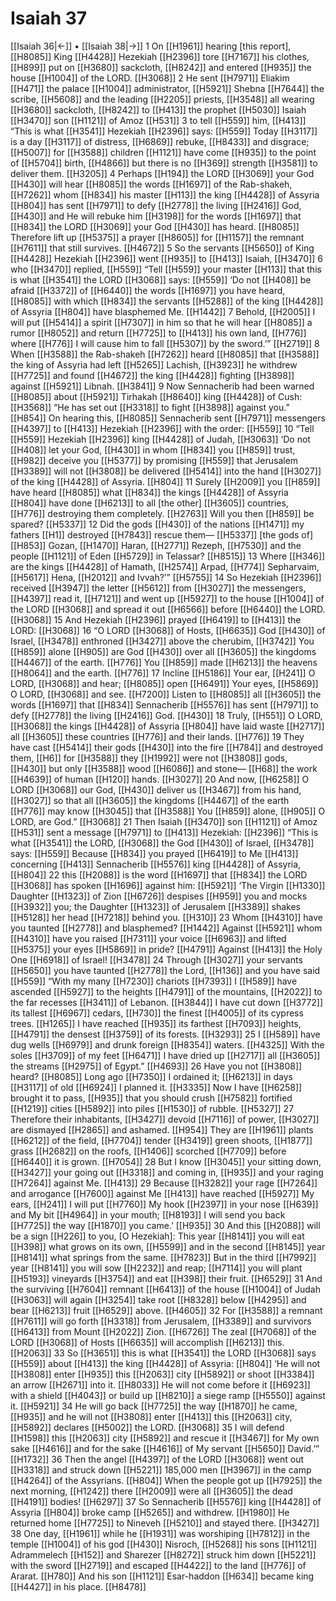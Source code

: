 # Isaiah 37
[[Isaiah 36|←]] • [[Isaiah 38|→]]
1 On [[H1961]] hearing [this report], [[H8085]] King [[H4428]] Hezekiah [[H2396]] tore [[H7167]] his clothes, [[H899]] put on [[H3680]] sackcloth, [[H8242]] and entered [[H935]] the house [[H1004]] of the LORD. [[H3068]] 
2 He sent [[H7971]] Eliakim [[H471]] the palace [[H1004]] administrator, [[H5921]] Shebna [[H7644]] the scribe, [[H5608]] and the leading [[H2205]] priests, [[H3548]] all wearing [[H3680]] sackcloth, [[H8242]] to [[H413]] the prophet [[H5030]] Isaiah [[H3470]] son [[H1121]] of Amoz [[H531]] 
3 to tell [[H559]] him, [[H413]] “This is what [[H3541]] Hezekiah [[H2396]] says: [[H559]] Today [[H3117]] is a day [[H3117]] of distress, [[H6869]] rebuke, [[H8433]] and disgrace; [[H5007]] for [[H3588]] children [[H1121]] have come [[H935]] to the point of [[H5704]] birth, [[H4866]] but there is no [[H369]] strength [[H3581]] to deliver them. [[H3205]] 
4 Perhaps [[H194]] the LORD [[H3069]] your God [[H430]] will hear [[H8085]] the words [[H1697]] of the Rab-shakeh, [[H7262]] whom [[H834]] his master [[H113]] the king [[H4428]] of Assyria [[H804]] has sent [[H7971]] to defy [[H2778]] the living [[H2416]] God, [[H430]] and He will rebuke him [[H3198]] for the words [[H1697]] that [[H834]] the LORD [[H3069]] your God [[H430]] has heard. [[H8085]] Therefore lift up [[H5375]] a prayer [[H8605]] for [[H1157]] the remnant [[H7611]] that still survives. [[H4672]] 
5 So the servants [[H5650]] of King [[H4428]] Hezekiah [[H2396]] went [[H935]] to [[H413]] Isaiah, [[H3470]] 
6 who [[H3470]] replied, [[H559]] “Tell [[H559]] your master [[H113]] that this is what [[H3541]] the LORD [[H3068]] says: [[H559]] ‘Do not [[H408]] be afraid [[H3372]] of [[H6440]] the words [[H1697]] you have heard, [[H8085]] with which [[H834]] the servants [[H5288]] of the king [[H4428]] of Assyria [[H804]] have blasphemed Me. [[H1442]] 
7 Behold, [[H2005]] I will put [[H5414]] a spirit [[H7307]] in him  so that he will hear [[H8085]] a rumor [[H8052]] and return [[H7725]] to [[H413]] his own land, [[H776]] where [[H776]] I will cause him to fall [[H5307]] by the sword.’” [[H2719]] 
8 When [[H3588]] the Rab-shakeh [[H7262]] heard [[H8085]] that [[H3588]] the king of Assyria had left [[H5265]] Lachish, [[H3923]] he withdrew [[H7725]] and found [[H4672]] the king [[H4428]] fighting [[H3898]] against [[H5921]] Libnah. [[H3841]] 
9 Now Sennacherib had been warned [[H8085]] about [[H5921]] Tirhakah [[H8640]] king [[H4428]] of Cush: [[H3568]] “He has set out [[H3318]] to fight [[H3898]] against you.” [[H854]] On hearing this, [[H8085]] Sennacherib sent [[H7971]] messengers [[H4397]] to [[H413]] Hezekiah [[H2396]] with the order: [[H559]] 
10 “Tell [[H559]] Hezekiah [[H2396]] king [[H4428]] of Judah, [[H3063]] ‘Do not [[H408]] let your God, [[H430]] in whom [[H834]] you [[H859]] trust, [[H982]] deceive you [[H5377]] by promising [[H559]] that Jerusalem [[H3389]] will not [[H3808]] be delivered [[H5414]] into the hand [[H3027]] of the king [[H4428]] of Assyria. [[H804]] 
11 Surely [[H2009]] you [[H859]] have heard [[H8085]] what [[H834]] the kings [[H4428]] of Assyria [[H804]] have done [[H6213]] to all [the other] [[H3605]] countries, [[H776]] destroying them completely. [[H2763]] Will you then [[H859]] be spared? [[H5337]] 
12 Did the gods [[H430]] of the nations [[H1471]] my fathers [[H1]] destroyed [[H7843]] rescue them— [[H5337]] [the gods of] [[H853]] Gozan, [[H1470]] Haran, [[H2771]] Rezeph, [[H7530]] and the people [[H1121]] of Eden [[H5729]] in Telassar? [[H8515]] 
13 Where [[H346]] are the kings [[H4428]] of Hamath, [[H2574]] Arpad, [[H774]] Sepharvaim, [[H5617]] Hena, [[H2012]] and Ivvah?’” [[H5755]] 
14 So Hezekiah [[H2396]] received [[H3947]] the letter [[H5612]] from [[H3027]] the messengers, [[H4397]] read it, [[H7121]] and went up [[H5927]] to the house [[H1004]] of the LORD [[H3068]] and spread it out [[H6566]] before [[H6440]] the LORD. [[H3068]] 
15 And Hezekiah [[H2396]] prayed [[H6419]] to [[H413]] the LORD: [[H3068]] 
16 “O LORD [[H3068]] of Hosts, [[H6635]] God [[H430]] of Israel, [[H3478]] enthroned [[H3427]] above the cherubim, [[H3742]] You [[H859]] alone [[H905]] are God [[H430]] over all [[H3605]] the kingdoms [[H4467]] of the earth. [[H776]] You [[H859]] made [[H6213]] the heavens [[H8064]] and the earth. [[H776]] 
17 Incline [[H5186]] Your ear, [[H241]] O LORD, [[H3068]] and hear; [[H8085]] open [[H6491]] Your eyes, [[H5869]] O LORD, [[H3068]] and see. [[H7200]] Listen to [[H8085]] all [[H3605]] the words [[H1697]] that [[H834]] Sennacherib [[H5576]] has sent [[H7971]] to defy [[H2778]] the living [[H2416]] God. [[H430]] 
18 Truly, [[H551]] O LORD, [[H3068]] the kings [[H4428]] of Assyria [[H804]] have laid waste [[H2717]] all [[H3605]] these countries [[H776]] and their lands. [[H776]] 
19 They have cast [[H5414]] their gods [[H430]] into the fire [[H784]] and destroyed them, [[H6]] for [[H3588]] they [[H1992]] were not [[H3808]] gods, [[H430]] but only [[H3588]] wood [[H6086]] and stone— [[H68]] the work [[H4639]] of human [[H120]] hands. [[H3027]] 
20 And now, [[H6258]] O LORD [[H3068]] our God, [[H430]] deliver us [[H3467]] from his hand, [[H3027]] so that all [[H3605]] the kingdoms [[H4467]] of the earth [[H776]] may know [[H3045]] that [[H3588]] You [[H859]] alone, [[H905]] O LORD, are God.” [[H3068]] 
21 Then Isaiah [[H3470]] son [[H1121]] of Amoz [[H531]] sent a message [[H7971]] to [[H413]] Hezekiah: [[H2396]] “This is what [[H3541]] the LORD, [[H3068]] the God [[H430]] of Israel, [[H3478]] says: [[H559]] Because [[H834]] you prayed [[H6419]] to Me [[H413]] concerning [[H413]] Sennacherib [[H5576]] king [[H4428]] of Assyria, [[H804]] 
22 this [[H2088]] is the word [[H1697]] that [[H834]] the LORD [[H3068]] has spoken [[H1696]] against him: [[H5921]] ‘The Virgin [[H1330]] Daughter [[H1323]] of Zion [[H6726]] despises [[H959]] you  and mocks [[H3932]] you;  the Daughter [[H1323]] of Jerusalem [[H3389]] shakes [[H5128]] her head [[H7218]] behind you. [[H310]] 
23 Whom [[H4310]] have you taunted [[H2778]] and blasphemed? [[H1442]] Against [[H5921]] whom [[H4310]] have you raised [[H7311]] your voice [[H6963]] and lifted [[H5375]] your eyes [[H5869]] in pride? [[H4791]] Against [[H413]] the Holy One [[H6918]] of Israel! [[H3478]] 
24 Through [[H3027]] your servants [[H5650]] you have taunted [[H2778]] the Lord, [[H136]] and you have said [[H559]] “With my many [[H7230]] chariots [[H7393]] I [[H589]] have ascended [[H5927]] to the heights [[H4791]] of the mountains, [[H2022]] to the far recesses [[H3411]] of Lebanon. [[H3844]] I have cut down [[H3772]] its tallest [[H6967]] cedars, [[H730]] the finest [[H4005]] of its cypress trees. [[H1265]] I have reached [[H935]] its farthest [[H7093]] heights, [[H4791]] the densest [[H3759]] of its forests. [[H3293]] 
25 I [[H589]] have dug wells [[H6979]] and drunk foreign [[H8354]] waters. [[H4325]] With the soles [[H3709]] of my feet [[H6471]] I have dried up [[H2717]] all [[H3605]] the streams [[H2975]] of Egypt.” [[H4693]] 
26 Have you not [[H3808]] heard? [[H8085]] Long ago [[H7350]] I ordained it; [[H6213]] in days [[H3117]] of old [[H6924]] I planned it. [[H3335]] Now I have [[H6258]] brought it to pass, [[H935]] that you should crush [[H7582]] fortified [[H1219]] cities [[H5892]] into piles [[H1530]] of rubble. [[H5327]] 
27 Therefore their inhabitants, [[H3427]] devoid [[H7116]] of power, [[H3027]] are dismayed [[H2865]] and ashamed. [[H954]] They are [[H1961]] plants [[H6212]] of the field, [[H7704]] tender [[H3419]] green shoots, [[H1877]] grass [[H2682]] on the roofs, [[H1406]] scorched [[H7709]] before [[H6440]] it is grown. [[H7054]] 
28 But I know [[H3045]] your sitting down, [[H3427]] your going out [[H3318]] and coming in, [[H935]] and your raging [[H7264]] against Me. [[H413]] 
29 Because [[H3282]] your rage [[H7264]] and arrogance [[H7600]] against Me [[H413]] have reached [[H5927]] My ears, [[H241]] I will put [[H7760]] My hook [[H2397]] in your nose [[H639]] and My bit [[H4964]] in your mouth; [[H8193]] I will send you back [[H7725]] the way [[H1870]] you came.’ [[H935]] 
30 And this [[H2088]] will be a sign [[H226]] to you, [O Hezekiah]:  This year [[H8141]] you will eat [[H398]] what grows on its own, [[H5599]] and in the second [[H8145]] year [[H8141]] what springs from the same. [[H7823]] But in the third [[H7992]] year [[H8141]] you will sow [[H2232]] and reap; [[H7114]] you will plant [[H5193]] vineyards [[H3754]] and eat [[H398]] their fruit. [[H6529]] 
31 And the surviving [[H7604]] remnant [[H6413]] of the house [[H1004]] of Judah [[H3063]] will again [[H3254]] take root [[H8328]] below [[H4295]] and bear [[H6213]] fruit [[H6529]] above. [[H4605]] 
32 For [[H3588]] a remnant [[H7611]] will go forth [[H3318]] from Jerusalem, [[H3389]] and survivors [[H6413]] from Mount [[H2022]] Zion. [[H6726]] The zeal [[H7068]] of the LORD [[H3068]] of Hosts [[H6635]] will accomplish [[H6213]] this. [[H2063]] 
33 So [[H3651]] this is what [[H3541]] the LORD [[H3068]] says [[H559]] about [[H413]] the king [[H4428]] of Assyria: [[H804]] ‘He will not [[H3808]] enter [[H935]] this [[H2063]] city [[H5892]] or shoot [[H3384]] an arrow [[H2671]] into it. [[H8033]] He will not come before it [[H6923]] with a shield [[H4043]] or build up [[H8210]] a siege ramp [[H5550]] against it. [[H5921]] 
34 He will go back [[H7725]] the way [[H1870]] he came, [[H935]] and he will not [[H3808]] enter [[H413]] this [[H2063]] city, [[H5892]] declares [[H5002]] the LORD. [[H3068]] 
35 I will defend [[H1598]] this [[H2063]] city [[H5892]] and rescue it [[H3467]] for My own sake [[H4616]] and for the sake [[H4616]] of My servant [[H5650]] David.’” [[H1732]] 
36 Then the angel [[H4397]] of the LORD [[H3068]] went out [[H3318]] and struck down [[H5221]] 185,000 men [[H3967]] in the camp [[H4264]] of the Assyrians. [[H804]] When the people got up [[H7925]] the next morning, [[H1242]] there [[H2009]] were all [[H3605]] the dead [[H4191]] bodies! [[H6297]] 
37 So Sennacherib [[H5576]] king [[H4428]] of Assyria [[H804]] broke camp [[H5265]] and withdrew. [[H1980]] He returned home [[H7725]] to Nineveh [[H5210]] and stayed there. [[H3427]] 
38 One day, [[H1961]] while he [[H1931]] was worshiping [[H7812]] in the temple [[H1004]] of his god [[H430]] Nisroch, [[H5268]] his sons [[H1121]] Adrammelech [[H152]] and Sharezer [[H8272]] struck him down [[H5221]] with the sword [[H2719]] and escaped [[H4422]] to the land [[H776]] of Ararat. [[H780]] And his son [[H1121]] Esar-haddon [[H634]] became king [[H4427]] in his place. [[H8478]] 

